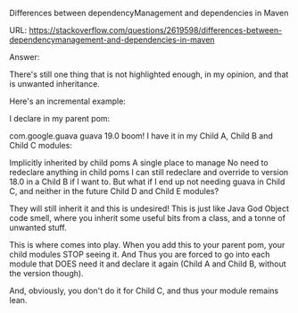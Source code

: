 Differences between dependencyManagement and dependencies in Maven

URL: https://stackoverflow.com/questions/2619598/differences-between-dependencymanagement-and-dependencies-in-maven

Answer:

There's still one thing that is not highlighted enough, in my opinion, and that is unwanted inheritance.

Here's an incremental example:

I declare in my parent pom:

<dependencies>
        <dependency>
            <groupId>com.google.guava</groupId>
            <artifactId>guava</artifactId>
            <version>19.0</version>
        </dependency>
</dependencies>
boom! I have it in my Child A, Child B and Child C modules:

Implicitly inherited by child poms
A single place to manage
No need to redeclare anything in child poms
I can still redeclare and override to version 18.0 in a Child B if I want to.
But what if I end up not needing guava in Child C, and neither in the future Child D and Child E modules?

They will still inherit it and this is undesired! This is just like Java God Object code smell, where you inherit some useful bits from a class, and a tonne of unwanted stuff.

This is where <dependencyManagement> comes into play. When you add this to your parent pom, your child modules STOP seeing it. And Thus you are forced to go into each module that DOES need it and declare it again (Child A and Child B, without the version though).

And, obviously, you don't do it for Child C, and thus your module remains lean.